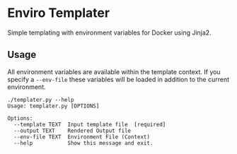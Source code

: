 # Enviro Templater

Simple templating with environment variables for Docker using Jinja2.

## Usage

All environment variables are available within the template context. If 
you specify a `--env-file` these variables will be loaded in addition to 
the current environment.


```
./templater.py --help
Usage: templater.py [OPTIONS]

Options:
  --template TEXT  Input template file  [required]
  --output TEXT    Rendered Output file
  --env-file TEXT  Environment File (Context)
  --help           Show this message and exit.
```
